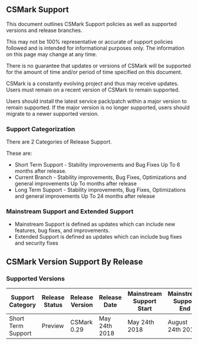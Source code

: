 ## CSMark Support
This document outlines CSMark Support policies as well as supported versions and release branches.

This may not be 100% representative or accurate of support policies followed and is intended for informational purposes only. The information on this page may change at any time.

There is no guarantee that updates or versions of CSMark will be supported for the amount of time and/or period of time specified on this document.

CSMark is a constantly evolving project and thus may receive updates. Users must remain on a recent version of CSMark to remain supported.

Users should install the latest service pack/patch within a major version to remain supported. If the major version is no longer supported, users should migrate to a newer supported version.

### Support Categorization
There are 2 Categories of Release Support.

These are:
* Short Term Support - Stability improvements and Bug Fixes Up To 6 months after release.
* Current Branch - Stability improvements, Bug Fixes, Optimizations and general improvements Up To  months after release
* Long Term Support - Stability improvements, Bug Fixes, Optimizations and general improvements Up To 24 months after release

### Mainstream Support and Extended Support
* Mainstream Support is defined as updates which can include new features, bug fixes, and improvements.
* Extended Support is defined as updates which can include bug fixes and security fixes

## CSMark Version Support By Release

### Supported Versions

| Support Category | Release Status | Release Version | Release Date | Mainstream Support Start | Mainstream Support End |
|---------------|---------------|----------|--------------|-----------------|------------------|
| Short Term Support | Preview | CSMark 0.29 | May 24th 2018 | May 24th 2018 | August 24th 2018 |
